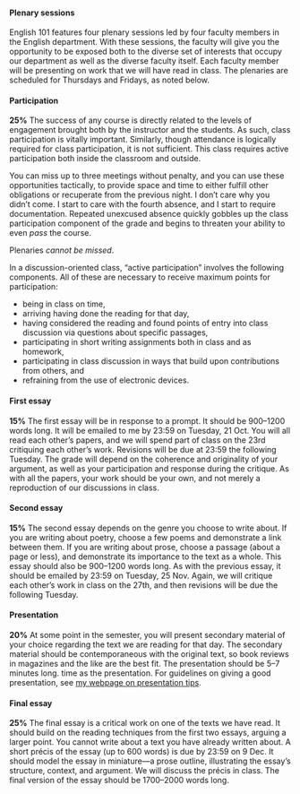 #### Plenary sessions

English 101 features four plenary sessions led by four faculty members in the
English department. With these sessions, the faculty will give you the
opportunity to be exposed both to the diverse set of interests that occupy our
department as well as the diverse faculty itself. Each faculty member will be
presenting on work that we will have read in class. The plenaries are scheduled
for Thursdays and Fridays, as noted below. 

#### Participation

**25%** The success of any course is directly related to the levels of engagement
brought both by the instructor and the students. As such, class participation
is vitally important. Similarly, though attendance is logically required for
class participation, it is not sufficient. This class requires active
participation both inside the classroom and outside.  

You can miss up to three meetings without penalty, and you can use these
opportunities tactically, to provide space and time to either fulfill other
obligations or recuperate from the previous night. I don’t care why you didn’t
come. I start to care with the fourth absence, and I start to require
documentation. Repeated unexcused absence quickly gobbles up the class
participation component of the grade and begins to threaten your ability to
even *pass* the course.

Plenaries *cannot be missed*.

In a discussion-oriented class, “active participation” involves the following
components. All of these are necessary to receive maximum points for
participation:

* being in class on time,
* arriving having done the reading for that day,
* having considered the reading and found points of entry into class discussion via questions about specific passages,
* participating in short writing assignments both in class and as homework,
* participating in class discussion in ways that build upon contributions from others, and
* refraining from the use of electronic devices.

#### First essay

**15%** The first essay will be in response to a prompt. It should be 900–1200 words
long. It will be emailed to me by 23:59 on Tuesday, 21 Oct. You will all read
each other’s papers, and we will spend part of class on the 23rd critiquing
each other’s work. Revisions will be due at 23:59 the following Tuesday. The
grade will depend on the coherence and originality of your argument, as well
as your participation and response during the critique. As with all the
papers, your work should be your own, and not merely a reproduction of our
discussions in class.

#### Second essay

**15%** The second essay depends on the genre you choose to write about. If
you are writing about poetry, choose a few poems and demonstrate a link
between them. If you are writing about prose, choose a passage (about a page
or less), and demonstrate its importance to the text as a whole. This essay
should also be 900–1200 words long. As with the previous essay, it should be
emailed by 23:59 on Tuesday, 25 Nov. Again, we will critique each other’s work
in class on the 27th, and then revisions will be due the following Tuesday.

#### Presentation

**20%** At some point in the semester, you will present secondary material of
your choice regarding the text we are reading for that day. The secondary
material should be contemporaneous with the original text, so book reviews in
magazines and the like are the best fit. The presentation should be 5–7
minutes long. time as the presentation. For guidelines on giving a good
presentation, see [my webpage on presentation
tips](http://moacir.com/courses/presentation-tips/).

#### Final essay

**25%** The final essay is a critical work on one of the texts we have read.
It should build on the reading techniques from the first two essays, arguing a
larger point. You cannot write about a text you have already written about. A short
précis of the essay (up to 600 words) is due by 23:59 on 9 Dec. It should
model the essay in miniature—a prose outline, illustrating the essay’s structure,
context, and argument. We will discuss the précis in class. The final version
of the essay should be 1700–2000 words long.
